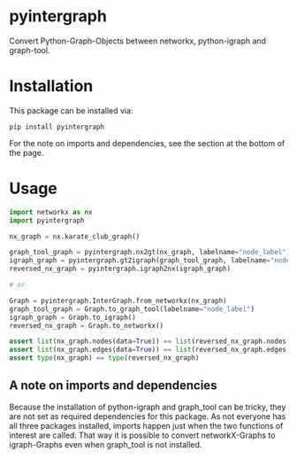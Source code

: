 # pyintergraph

Convert Python-Graph-Objects between networkx, python-igraph and graph-tool. 

# Installation 
This package can be installed via:
```
pip install pyintergraph
```
For the note on imports and dependencies, see the section at the bottom of the page. 

# Usage

```python
import networkx as nx
import pyintergraph

nx_graph = nx.karate_club_graph()

graph_tool_graph = pyintergraph.nx2gt(nx_graph, labelname="node_label")
igraph_graph = pyintergraph.gt2igraph(graph_tool_graph, labelname="node_label")
reversed_nx_graph = pyintergraph.igraph2nx(igraph_graph)

# or

Graph = pyintergraph.InterGraph.from_networkx(nx_graph)
graph_tool_graph = Graph.to_graph_tool(labelname="node_label")
igraph_graph = Graph.to_igraph()
reversed_nx_graph = Graph.to_networkx()

assert list(nx_graph.nodes(data=True)) == list(reversed_nx_graph.nodes(data=True))
assert list(nx_graph.edges(data=True)) == list(reversed_nx_graph.edges(data=True))
assert type(nx_graph) == type(reversed_nx_graph)
```

## A note on imports and dependencies

Because the installation of python-igraph and graph_tool can be tricky, they are not set as required dependencies for this package. As not everyone has all three packages installed, imports happen just when the two functions of interest are called. That way it is possible to convert networkX-Graphs to igraph-Graphs even when graph_tool is not installed.

